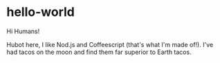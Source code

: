 # hello-world

Hi Humans!

Hubot here, I like Nod.js and Coffeescript (that's what I'm made of!). 
I've had tacos on the moon and find them far superior to Earth tacos.
